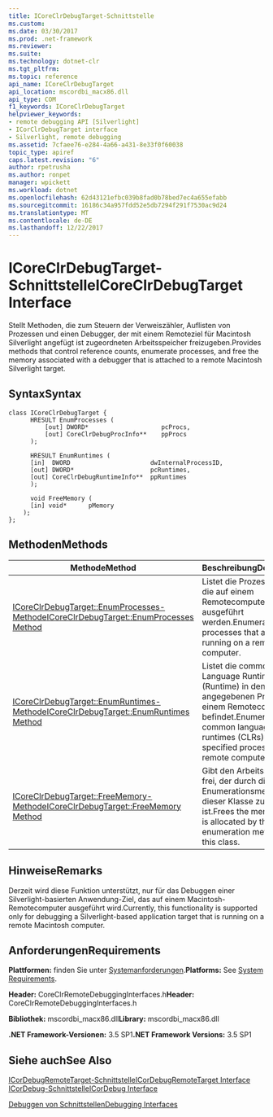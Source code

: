 ```yaml
---
title: ICoreClrDebugTarget-Schnittstelle
ms.custom: 
ms.date: 03/30/2017
ms.prod: .net-framework
ms.reviewer: 
ms.suite: 
ms.technology: dotnet-clr
ms.tgt_pltfrm: 
ms.topic: reference
api_name: ICoreClrDebugTarget
api_location: mscordbi_macx86.dll
api_type: COM
f1_keywords: ICoreClrDebugTarget
helpviewer_keywords:
- remote debugging API [Silverlight]
- ICorClrDebugTarget interface
- Silverlight, remote debugging
ms.assetid: 7cfaee76-e284-4a66-a431-8e33f0f60038
topic_type: apiref
caps.latest.revision: "6"
author: rpetrusha
ms.author: ronpet
manager: wpickett
ms.workload: dotnet
ms.openlocfilehash: 62d43121efbc039b8fad0b78bed7ec4a655efabb
ms.sourcegitcommit: 16186c34a957fdd52e5db7294f291f7530ac9d24
ms.translationtype: MT
ms.contentlocale: de-DE
ms.lasthandoff: 12/22/2017
---
```

# <a name="icoreclrdebugtarget-interface"></a><span data-ttu-id="f1f42-102">ICoreClrDebugTarget-Schnittstelle</span><span class="sxs-lookup"><span data-stu-id="f1f42-102">ICoreClrDebugTarget Interface</span></span>
<span data-ttu-id="f1f42-103">Stellt Methoden, die zum Steuern der Verweiszähler, Auflisten von Prozessen und einen Debugger, der mit einem Remoteziel für Macintosh Silverlight angefügt ist zugeordneten Arbeitsspeicher freizugeben.</span><span class="sxs-lookup"><span data-stu-id="f1f42-103">Provides methods that control reference counts, enumerate processes, and free the memory associated with a debugger that is attached to a remote Macintosh Silverlight target.</span></span>  
  
## <a name="syntax"></a><span data-ttu-id="f1f42-104">Syntax</span><span class="sxs-lookup"><span data-stu-id="f1f42-104">Syntax</span></span>  
  
```  
class ICoreClrDebugTarget {  
      HRESULT EnumProcesses (  
          [out] DWORD*                    pcProcs,  
          [out] CoreClrDebugProcInfo**    ppProcs  
      );  
  
      HRESULT EnumRuntimes (  
      [in]  DWORD                      dwInternalProcessID,  
      [out] DWORD*                     pcRuntimes,  
      [out] CoreClrDebugRuntimeInfo**  ppRuntimes  
      );  
  
      void FreeMemory (  
      [in] void*      pMemory  
    );  
};  
```  
  
## <a name="methods"></a><span data-ttu-id="f1f42-105">Methoden</span><span class="sxs-lookup"><span data-stu-id="f1f42-105">Methods</span></span>  
  
|<span data-ttu-id="f1f42-106">Methode</span><span class="sxs-lookup"><span data-stu-id="f1f42-106">Method</span></span>|<span data-ttu-id="f1f42-107">Beschreibung</span><span class="sxs-lookup"><span data-stu-id="f1f42-107">Description</span></span>|  
|------------|-----------------|  
|[<span data-ttu-id="f1f42-108">ICoreClrDebugTarget::EnumProcesses-Methode</span><span class="sxs-lookup"><span data-stu-id="f1f42-108">ICoreClrDebugTarget::EnumProcesses Method</span></span>](../../../../docs/framework/unmanaged-api/debugging/icoreclrdebugtarget-enumprocesses-method.md)|<span data-ttu-id="f1f42-109">Listet die Prozesse auf, die auf einem Remotecomputer ausgeführt werden.</span><span class="sxs-lookup"><span data-stu-id="f1f42-109">Enumerates the processes that are running on a remote computer.</span></span>|  
|[<span data-ttu-id="f1f42-110">ICoreClrDebugTarget::EnumRuntimes-Methode</span><span class="sxs-lookup"><span data-stu-id="f1f42-110">ICoreClrDebugTarget::EnumRuntimes Method</span></span>](../../../../docs/framework/unmanaged-api/debugging/icoreclrdebugtarget-enumruntimes-method.md)|<span data-ttu-id="f1f42-111">Listet die common Language Runtime (Runtime) in den angegebenen Prozess auf einem Remotecomputer befindet.</span><span class="sxs-lookup"><span data-stu-id="f1f42-111">Enumerates the common language runtimes (CLRs) in the specified process on a remote computer.</span></span>|  
|[<span data-ttu-id="f1f42-112">ICoreClrDebugTarget::FreeMemory-Methode</span><span class="sxs-lookup"><span data-stu-id="f1f42-112">ICoreClrDebugTarget::FreeMemory Method</span></span>](../../../../docs/framework/unmanaged-api/debugging/icoreclrdebugtarget-freememory-method.md)|<span data-ttu-id="f1f42-113">Gibt den Arbeitsspeicher frei, der durch die Enumerationsmethoden in dieser Klasse zugeordnet ist.</span><span class="sxs-lookup"><span data-stu-id="f1f42-113">Frees the memory that is allocated by the enumeration methods in this class.</span></span>|  
  
## <a name="remarks"></a><span data-ttu-id="f1f42-114">Hinweise</span><span class="sxs-lookup"><span data-stu-id="f1f42-114">Remarks</span></span>  
 <span data-ttu-id="f1f42-115">Derzeit wird diese Funktion unterstützt, nur für das Debuggen einer Silverlight-basierten Anwendung-Ziel, das auf einem Macintosh-Remotecomputer ausgeführt wird.</span><span class="sxs-lookup"><span data-stu-id="f1f42-115">Currently, this functionality is supported only for debugging a Silverlight-based application target that is running on a remote Macintosh computer.</span></span>  
  
## <a name="requirements"></a><span data-ttu-id="f1f42-116">Anforderungen</span><span class="sxs-lookup"><span data-stu-id="f1f42-116">Requirements</span></span>  
 <span data-ttu-id="f1f42-117">**Plattformen:** finden Sie unter [Systemanforderungen](../../../../docs/framework/get-started/system-requirements.md).</span><span class="sxs-lookup"><span data-stu-id="f1f42-117">**Platforms:** See [System Requirements](../../../../docs/framework/get-started/system-requirements.md).</span></span>  
  
 <span data-ttu-id="f1f42-118">**Header:** CoreClrRemoteDebuggingInterfaces.h</span><span class="sxs-lookup"><span data-stu-id="f1f42-118">**Header:** CoreClrRemoteDebuggingInterfaces.h</span></span>  
  
 <span data-ttu-id="f1f42-119">**Bibliothek:** mscordbi_macx86.dll</span><span class="sxs-lookup"><span data-stu-id="f1f42-119">**Library:** mscordbi_macx86.dll</span></span>  
  
 <span data-ttu-id="f1f42-120">**.NET Framework-Versionen:** 3.5 SP1</span><span class="sxs-lookup"><span data-stu-id="f1f42-120">**.NET Framework Versions:** 3.5 SP1</span></span>  
  
## <a name="see-also"></a><span data-ttu-id="f1f42-121">Siehe auch</span><span class="sxs-lookup"><span data-stu-id="f1f42-121">See Also</span></span>  
 [<span data-ttu-id="f1f42-122">ICorDebugRemoteTarget-Schnittstelle</span><span class="sxs-lookup"><span data-stu-id="f1f42-122">ICorDebugRemoteTarget Interface</span></span>](../../../../docs/framework/unmanaged-api/debugging/icordebugremotetarget-interface.md)  
 [<span data-ttu-id="f1f42-123">ICorDebug-Schnittstelle</span><span class="sxs-lookup"><span data-stu-id="f1f42-123">ICorDebug Interface</span></span>](../../../../docs/framework/unmanaged-api/debugging/icordebug-interface.md)  
    
 [<span data-ttu-id="f1f42-124">Debuggen von Schnittstellen</span><span class="sxs-lookup"><span data-stu-id="f1f42-124">Debugging Interfaces</span></span>](../../../../docs/framework/unmanaged-api/debugging/debugging-interfaces.md)
